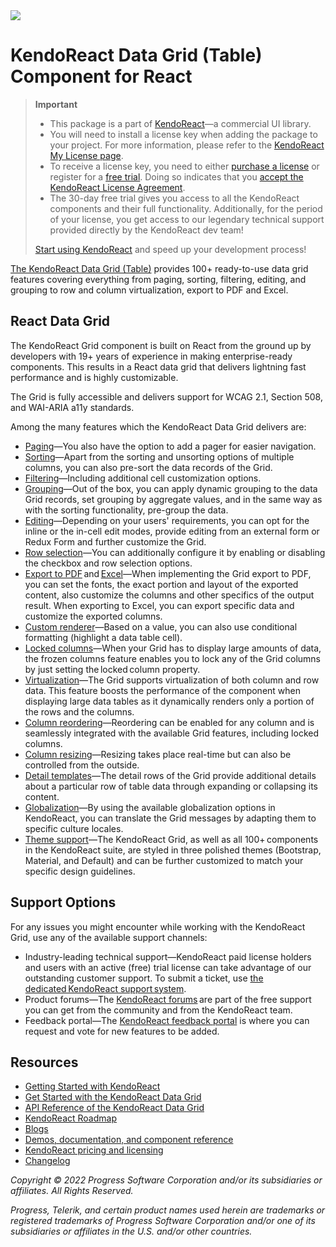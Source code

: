 <a href="https://www.telerik.com/kendo-react-ui/?utm_medium=referral&utm_source=npm&utm_campaign=kendo-ui-react-trial-npm-grid&utm_content=banner" target="_blank">
<img src="https://www.telerik.com/kendo-react-ui/npm-banner.svg">
</a>

# KendoReact Data Grid (Table) Component for React

> **Important**
> * This package is а part of [KendoReact](https://www.telerik.com/kendo-react-ui/?utm_medium=referral&utm_source=npm&utm_campaign=kendo-ui-react-trial-npm-grid)&mdash;a commercial UI library.
> * You will need to install a license key when adding the package to your project. For more information, please refer to the [KendoReact My License page](https://www.telerik.com/kendo-react-ui/my-license/?utm_medium=referral&utm_source=npm&utm_campaign=kendo-ui-react-trial-npm-grid).
> * To receive a license key, you need to either [purchase a license](https://www.telerik.com/kendo-react-ui/pricing/?utm_medium=referral&utm_source=npm&utm_campaign=kendo-ui-react-trial-npm-grid) or register for a [free trial](https://www.telerik.com/try/kendo-react-ui?utm_medium=referral&utm_source=npm&utm_campaign=kendo-ui-react-trial-npm-grid). Doing so indicates that you [accept the KendoReact License Agreement](https://www.telerik.com/purchase/license-agreement/progress-kendoreact?utm_medium=referral&utm_source=npm&utm_campaign=kendo-ui-react-trial-npm-grid).
> * The 30-day free trial gives you access to all the KendoReact components and their full functionality. Additionally, for the period of your license, you get access to our legendary technical support provided directly by the KendoReact dev team!
>
> [Start using KendoReact](https://www.telerik.com/try/kendo-react-ui?utm_medium=referral&utm_source=npm&utm_campaign=kendo-ui-react-trial-npm-grid) and speed up your development process!

[The KendoReact Data Grid (Table)](https://www.telerik.com/kendo-react-ui/components/grid/) provides 100+ ready-to-use data grid features covering everything from paging, sorting, filtering, editing, and grouping to row and column virtualization, export to PDF and Excel.

## React Data Grid

The KendoReact Grid component is built on React from the ground up by developers with 19+ years of experience in making enterprise-ready components. This results in a React data grid that delivers lightning fast performance and is highly customizable.

The Grid is fully accessible and delivers support for WCAG 2.1, Section 508, and WAI-ARIA a11y standards.

Among the many features which the KendoReact Data Grid delivers are:

* [Paging](https://www.telerik.com/kendo-react-ui/components/grid/paging/?utm_medium=referral&utm_source=npm&utm_campaign=kendo-ui-react-trial-npm-grid)&mdash;You also have the option to add a pager for easier navigation.
* [Sorting](https://www.telerik.com/kendo-react-ui/components/grid/sorting/?utm_medium=referral&utm_source=npm&utm_campaign=kendo-ui-react-trial-npm-grid)&mdash;Apart from the sorting and unsorting options of multiple columns, you can also pre-sort the data records of the Grid.
* [Filtering](https://www.telerik.com/kendo-react-ui/components/grid/filtering/?utm_medium=referral&utm_source=npm&utm_campaign=kendo-ui-react-trial-npm-grid)&mdash;Including additional cell customization options.
* [Grouping](https://www.telerik.com/kendo-react-ui/components/grid/grouping/?utm_medium=referral&utm_source=npm&utm_campaign=kendo-ui-react-trial-npm-native)&mdash;Out of the box, you can apply dynamic grouping to the data Grid records, set grouping by aggregate values, and in the same way as with the sorting functionality, pre-group the data.
* [Editing](https://www.telerik.com/kendo-react-ui/components/grid/editing/?utm_medium=referral&utm_source=npm&utm_campaign=kendo-ui-react-trial-npm-grid)&mdash;Depending on your users' requirements, you can opt for the inline or the in-cell edit modes, provide editing from an external form or Redux Form and further customize the Grid.
* [Row selection](https://www.telerik.com/kendo-react-ui/components/grid/selection/?utm_medium=referral&utm_source=npm&utm_campaign=kendo-ui-react-trial-npm-grid)&mdash;You can additionally configure it by enabling or disabling the checkbox and row selection options.
* [Export to PDF](https://www.telerik.com/kendo-react-ui/components/grid/pdf-export/?utm_medium=referral&utm_source=npm&utm_campaign=kendo-ui-react-trial-npm-grid) and [Excel](https://www.telerik.com/kendo-react-ui/components/grid/excel-export/?utm_medium=referral&utm_source=npm&utm_campaign=kendo-ui-react-trial-npm-grid)&mdash;When implementing the Grid export to PDF, you can set the fonts, the exact portion and layout of the exported content, also customize the columns and other specifics of the output result. When exporting to Excel, you can export specific data and customize the exported columns.
* [Custom renderer](https://www.telerik.com/kendo-react-ui/components/grid/styling/?utm_medium=referral&utm_source=npm&utm_campaign=kendo-ui-react-trial-npm-grid)&mdash;Based on a value, you can also use conditional formatting (highlight a data table cell).
* [Locked columns](https://www.telerik.com/kendo-react-ui/components/grid/columns/locked/?utm_medium=referral&utm_source=npm&utm_campaign=kendo-ui-react-trial-npm-grid)&mdash;When your Grid has to display large amounts of data, the frozen columns feature enables you to lock any of the Grid columns by just setting the locked column property.
* [Virtualization](https://www.telerik.com/kendo-react-ui/components/grid/scroll-modes/virtual/?utm_medium=referral&utm_source=npm&utm_campaign=kendo-ui-react-trial-npm-grid)&mdash;The Grid supports virtualization of both column and row data. This feature boosts the performance of the component when displaying large data tables as it dynamically renders only a portion of the rows and the columns.
* [Column reordering](https://www.telerik.com/kendo-react-ui/components/grid/columns/reordering/?utm_medium=referral&utm_source=npm&utm_campaign=kendo-ui-react-trial-npm-grid)&mdash;Reordering can be enabled for any column and is seamlessly integrated with the available Grid features, including locked columns.
* [Column resizing](https://www.telerik.com/kendo-react-ui/components/grid/columns/resizing/?utm_medium=referral&utm_source=npm&utm_campaign=kendo-ui-react-trial-npm-grid)&mdash;Resizing takes place real-time but can also be controlled from the outside.
* [Detail templates](https://www.telerik.com/kendo-react-ui/components/grid/advanced-features/detail/?utm_medium=referral&utm_source=npm&utm_campaign=kendo-ui-react-trial-npm-grid)&mdash;The detail rows of the Grid provide additional details about a particular row of table data through expanding or collapsing its content.
* [Globalization](https://www.telerik.com/kendo-react-ui/components/grid/globalization/?utm_medium=referral&utm_source=npm&utm_campaign=kendo-ui-react-trial-npm-grid)&mdash;By using the available globalization options in KendoReact, you can translate the Grid messages by adapting them to specific culture locales.
* [Theme support](https://www.telerik.com/kendo-react-ui/components/styling/?utm_medium=referral&utm_source=npm&utm_campaign=kendo-ui-react-trial-npm-grid)&mdash;The KendoReact Grid, as well as all 100+ components in the KendoReact suite, are styled in three polished themes (Bootstrap, Material, and Default) and can be further customized to match your specific design guidelines.

## Support Options

For any issues you might encounter while working with the KendoReact Grid, use any of the available support channels:

* Industry-leading technical support&mdash;KendoReact paid license holders and users with an active (free) trial license can take advantage of our outstanding customer support. To submit a ticket, use [the dedicated KendoReact support system](https://www.telerik.com/account/support-tickets?utm_medium=referral&utm_source=npm&utm_campaign=kendo-ui-react-trial-npm-grid).
* Product forums&mdash;The [KendoReact forums](https://www.telerik.com/forums/kendo-ui-react?utm_medium=referral&utm_source=npm&utm_campaign=kendo-ui-react-trial-npm-grid) are part of the free support you can get from the community and from the KendoReact team.
* Feedback portal&mdash;The [KendoReact feedback portal](https://feedback.telerik.com/kendo-react-ui?utm_medium=referral&utm_source=npm&utm_campaign=kendo-ui-react-trial-npm-grid) is where you can request and vote for new features to be added.

## Resources

* [Getting Started with KendoReact](https://www.telerik.com/kendo-react-ui/getting-started/?utm_medium=referral&utm_source=npm&utm_campaign=kendo-ui-react-trial-npm-grid)
* [Get Started with the KendoReact Data Grid](https://www.telerik.com/kendo-react-ui/components/grid/get-started/?utm_medium=referral&utm_source=npm&utm_campaign=kendo-ui-react-trial-npm-grid)
* [API Reference of the KendoReact Data Grid](https://www.telerik.com/kendo-react-ui/components/grid/api/GridProps/?utm_medium=referral&utm_source=npm&utm_campaign=kendo-ui-react-trial-npm-grid)
* [KendoReact Roadmap](https://www.telerik.com/support/whats-new/kendo-react-ui/roadmap?utm_medium=referral&utm_source=npm&utm_campaign=kendo-ui-react-trial-npm-grid)
* [Blogs](https://www.telerik.com/blogs/tag/kendoreact?utm_medium=referral&utm_source=npm&utm_campaign=kendo-ui-react-trial-npm-grid)
* [Demos, documentation, and component reference](https://www.telerik.com/kendo-react-ui/components/?utm_medium=referral&utm_source=npm&utm_campaign=kendo-ui-react-trial-npm-grid)
* [KendoReact pricing and licensing](https://www.telerik.com/kendo-react-ui/pricing/?utm_medium=referral&utm_source=npm&utm_campaign=kendo-ui-react-trial-npm-grid)
* [Changelog](https://www.telerik.com/kendo-react-ui/components/changelogs/ui-for-react/?utm_medium=referral&utm_source=npm&utm_campaign=kendo-ui-react-trial-npm-grid)


*Copyright © 2022 Progress Software Corporation and/or its subsidiaries or affiliates. All Rights Reserved.*

*Progress, Telerik, and certain product names used herein are trademarks or registered trademarks of Progress Software Corporation and/or one of its subsidiaries or affiliates in the U.S. and/or other countries.*
